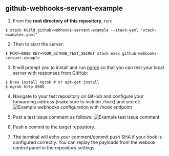 github-webhooks-servant-example
-------------------------------

1. From the **root directory of this repository**, run:
```
$ stack build github-webhooks-servant-example --stack-yaml "stack-examples.yaml"
```

2. Then to start the server:
```
$ PORT=8080 KEY=YOUR_GITHUB_TEST_SECRET stack exec github-webhooks-servant-example
```

3. It will prompt you to install and run [ngrok](https://ngrok.com/) so that you can test your local server with responses from GitHub:
```
$ brew install ngrok # or apt-get install
$ ngrok http 8080
```

4. Navigate to your test repository on GitHub and configure your forwarding address (make sure to include `/hook`) and secret:
![Example webhooks configuration with /hook endpoint](../../doc/example-webhooks-conf-slash-hook.png)

5. Post a test issue comment as follows:
![Example test issue comment](../../doc/test-issue-comment.png)

6. Push a commit to the target repository.

6. The terminal will echo your comment/commit push SHA if your hook is configured correctly. You can replay the payloads from the webook control panel in the repository settings.
